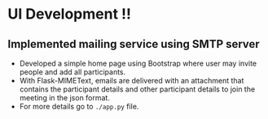 # UI Development !!

## Implemented mailing service using SMTP server

- Developed a simple home page using Bootstrap where user may invite people and add all participants.
- With Flask-MIMEText, emails are delivered with an attachment that contains the participant details and other participant details to join the meeting in the json format.
- For more details go to `./app.py` file.
